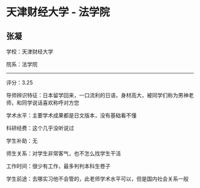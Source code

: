 # 天津财经大学 - 法学院

## 张凝

学校：天津财经大学

院系：法学院

* * *

评分：3.25

导师辨识特征：日本留学回来，一口流利的日语，身材高大，被同学们称为男神老师，和同学说话喜欢称呼对方您

学术水平：主要学术成果都是日文版本，没有基础看不懂

科研经费：这个几乎没听说过

学生补助：无

师生关系：对学生非常客气，也不怎么找学生干活

工作时间：很少有工作，最多判判本科生卷子

学生前途：去哪实习他不会管的，此老师学术水平可以，但是国内社会关系一般